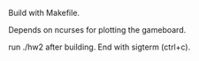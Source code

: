 Build with Makefile.

Depends on ncurses for plotting the gameboard.

run ./hw2 after building. End with sigterm (ctrl+c).


